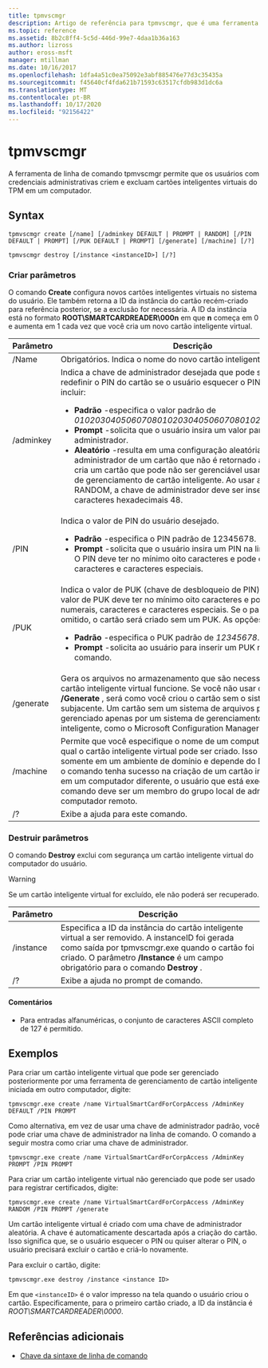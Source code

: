 ```yaml
---
title: tpmvscmgr
description: Artigo de referência para tpmvscmgr, que é uma ferramenta de linha de comando que permite aos usuários com credenciais administrativas criar e excluir cartões inteligentes virtuais do TPM em um computador.
ms.topic: reference
ms.assetid: 8b2c8ff4-5c5d-446d-99e7-4daa1b36a163
ms.author: lizross
author: eross-msft
manager: mtillman
ms.date: 10/16/2017
ms.openlocfilehash: 1dfa4a51c0ea75092e3abf885476e77d3c35435a
ms.sourcegitcommit: f45640cf4fda621b71593c63517cfdb983d1dc6a
ms.translationtype: MT
ms.contentlocale: pt-BR
ms.lasthandoff: 10/17/2020
ms.locfileid: "92156422"
---
```

# <a name="tpmvscmgr"></a>tpmvscmgr

A ferramenta de linha de comando tpmvscmgr permite que os usuários com credenciais administrativas criem e excluam cartões inteligentes virtuais do TPM em um computador.

## <a name="syntax"></a>Syntax

```
tpmvscmgr create [/name] [/adminkey DEFAULT | PROMPT | RANDOM] [/PIN DEFAULT | PROMPT] [/PUK DEFAULT | PROMPT] [/generate] [/machine] [/?]
```

```
tpmvscmgr destroy [/instance <instanceID>] [/?]
```

### <a name="create-parameters"></a>Criar parâmetros

O comando **Create** configura novos cartões inteligentes virtuais no sistema do usuário. Ele também retorna a ID da instância do cartão recém-criado para referência posterior, se a exclusão for necessária. A ID da instância está no formato **ROOT\SMARTCARDREADER\000n** em que **n** começa em 0 e aumenta em 1 cada vez que você cria um novo cartão inteligente virtual.

| Parâmetro | Descrição |
|--|--|
| /Name | Obrigatórios. Indica o nome do novo cartão inteligente virtual. |
| /adminkey | Indica a chave de administrador desejada que pode ser usada para redefinir o PIN do cartão se o usuário esquecer o PIN. Isso pode incluir:<ul><li>**Padrão** -especifica o valor padrão de *010203040506070801020304050607080102030405060708*.</li><li>**Prompt** -solicita que o usuário insira um valor para a chave de administrador.</li><li>**Aleatório** -resulta em uma configuração aleatória para a chave de administrador de um cartão que não é retornado ao usuário. Isso cria um cartão que pode não ser gerenciável usando ferramentas de gerenciamento de cartão inteligente. Ao usar a opção RANDOM, a chave de administrador deve ser inserida como caracteres hexadecimais 48.</li></ul> |
| /PIN | Indica o valor de PIN do usuário desejado.<ul><li>**Padrão** -especifica o PIN padrão de 12345678.</li><li>**Prompt** -solicita que o usuário insira um PIN na linha de comando. O PIN deve ter no mínimo oito caracteres e pode conter numerais, caracteres e caracteres especiais.</li></ul> |
| /PUK | Indica o valor de PUK (chave de desbloqueio de PIN) desejado. O valor de PUK deve ter no mínimo oito caracteres e pode conter numerais, caracteres e caracteres especiais. Se o parâmetro for omitido, o cartão será criado sem um PUK. As opções incluem:<ul><li>**Padrão** -especifica o PUK padrão de *12345678*.</li><li>**Prompt** -solicita ao usuário para inserir um PUK na linha de comando.</li></ul> |
| /generate | Gera os arquivos no armazenamento que são necessários para que o cartão inteligente virtual funcione. Se você não usar o parâmetro **/Generate** , será como você criou o cartão sem o sistema de arquivos subjacente. Um cartão sem um sistema de arquivos pode ser gerenciado apenas por um sistema de gerenciamento de cartão inteligente, como o Microsoft Configuration Manager. |
| /machine | Permite que você especifique o nome de um computador remoto no qual o cartão inteligente virtual pode ser criado. Isso pode ser usado somente em um ambiente de domínio e depende do DCOM. Para que o comando tenha sucesso na criação de um cartão inteligente virtual em um computador diferente, o usuário que está executando esse comando deve ser um membro do grupo local de administradores no computador remoto. |
| /? | Exibe a ajuda para este comando. |

### <a name="destroy-parameters"></a>Destruir parâmetros

O comando **Destroy** exclui com segurança um cartão inteligente virtual do computador do usuário.

> [!WARNING]
> Se um cartão inteligente virtual for excluído, ele não poderá ser recuperado.

| Parâmetro | Descrição |
|--|--|
| /instance | Especifica a ID da instância do cartão inteligente virtual a ser removido. A instanceID foi gerada como saída por tpmvscmgr.exe quando o cartão foi criado. O parâmetro **/Instance** é um campo obrigatório para o comando **Destroy** . |
| /? | Exibe a ajuda no prompt de comando. |

#### <a name="remarks"></a>Comentários

- Para entradas alfanuméricas, o conjunto de caracteres ASCII completo de 127 é permitido.

## <a name="examples"></a>Exemplos

Para criar um cartão inteligente virtual que pode ser gerenciado posteriormente por uma ferramenta de gerenciamento de cartão inteligente iniciada em outro computador, digite:

```
tpmvscmgr.exe create /name VirtualSmartCardForCorpAccess /AdminKey DEFAULT /PIN PROMPT
```

Como alternativa, em vez de usar uma chave de administrador padrão, você pode criar uma chave de administrador na linha de comando. O comando a seguir mostra como criar uma chave de administrador.

```
tpmvscmgr.exe create /name VirtualSmartCardForCorpAccess /AdminKey PROMPT /PIN PROMPT
```

Para criar um cartão inteligente virtual não gerenciado que pode ser usado para registrar certificados, digite:

```
tpmvscmgr.exe create /name VirtualSmartCardForCorpAccess /AdminKey RANDOM /PIN PROMPT /generate
```

Um cartão inteligente virtual é criado com uma chave de administrador aleatória. A chave é automaticamente descartada após a criação do cartão. Isso significa que, se o usuário esquecer o PIN ou quiser alterar o PIN, o usuário precisará excluir o cartão e criá-lo novamente.

Para excluir o cartão, digite:

```
tpmvscmgr.exe destroy /instance <instance ID>
```

Em que `<instanceID>` é o valor impresso na tela quando o usuário criou o cartão. Especificamente, para o primeiro cartão criado, a ID da instância é *ROOT\SMARTCARDREADER\0000*.

## <a name="additional-references"></a>Referências adicionais

- [Chave da sintaxe de linha de comando](command-line-syntax-key.md)
